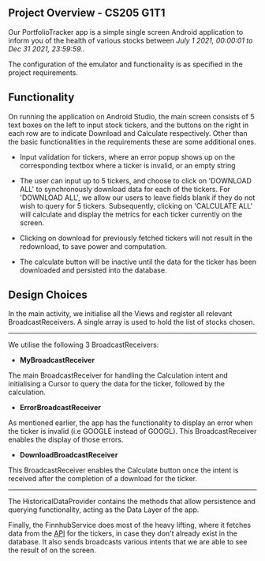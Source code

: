 ## Project Overview - CS205 G1T1

Our PortfolioTracker app is a simple single screen Android application to inform you of the health of various stocks between *July 1 2021, 00:00:01 to Dec 31 2021, 23:59:59.*.

The configuration of the emulator and functionality is as specified in the project requirements.

## Functionality

On running the application on Android Studio, the main screen consists of 5 text boxes on the left to input stock tickers, and the buttons on the right in each row are to indicate Download and Calculate respectively. Other than the basic functionalities in the requirements these are some additional ones.

- Input validation for tickers, where an error popup shows up on the corresponding textbox where a ticker is invalid, or an empty string

- The user can input up to 5 tickers, and choose to click on 'DOWNLOAD ALL' to synchronously download data for each of the tickers. For 'DOWNLOAD ALL', we allow our users to leave fields blank if they do not wish to query for 5 tickers. Subsequently, clicking on 'CALCULATE ALL' will calculate and display the metrics for each ticker currently on the screen.

- Clicking on download for previously fetched tickers will not result in the redownload, to save power and computation.

- The calculate button will be inactive until the data for the ticker has been downloaded and persisted into the database.

## Design Choices

In the main activity, we initialise all the Views and register all relevant BroadcastReceivers. A single array is used to hold the list of stocks chosen.
***
We utilise the following 3 BroadcastReceivers:

- **MyBroadcastReceiver**

The main BroadcastReceiver for handling the Calculation intent and initialising a Cursor to query the data for the ticker, followed by the calculation.

- **ErrorBroadcastReceiver**

As mentioned earlier, the app has the functionality to display an error when the ticker is invalid (i.e GOOGLE instead of GOOGL). This BroadcastReceiver enables the display of those errors.

- **DownloadBroadcastReceiver** 

This BroadcastReceiver enables the Calculate button once the intent is received after the completion of a download for the ticker.
***

The HistoricalDataProvider contains the methods that allow persistence and querying functionality, acting as the Data Layer of the app.

Finally, the FinnhubService does most of the heavy lifting, where it fetches data from the [API](https://finnhub.io) for the tickers, in case they don't already exist in the database. It also sends broadcasts various intents that we are able to see the result of on the screen.